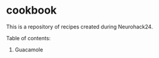# cookbook
This is a repository of recipes created during Neurohack24.

Table of contents:
1. Guacamole
